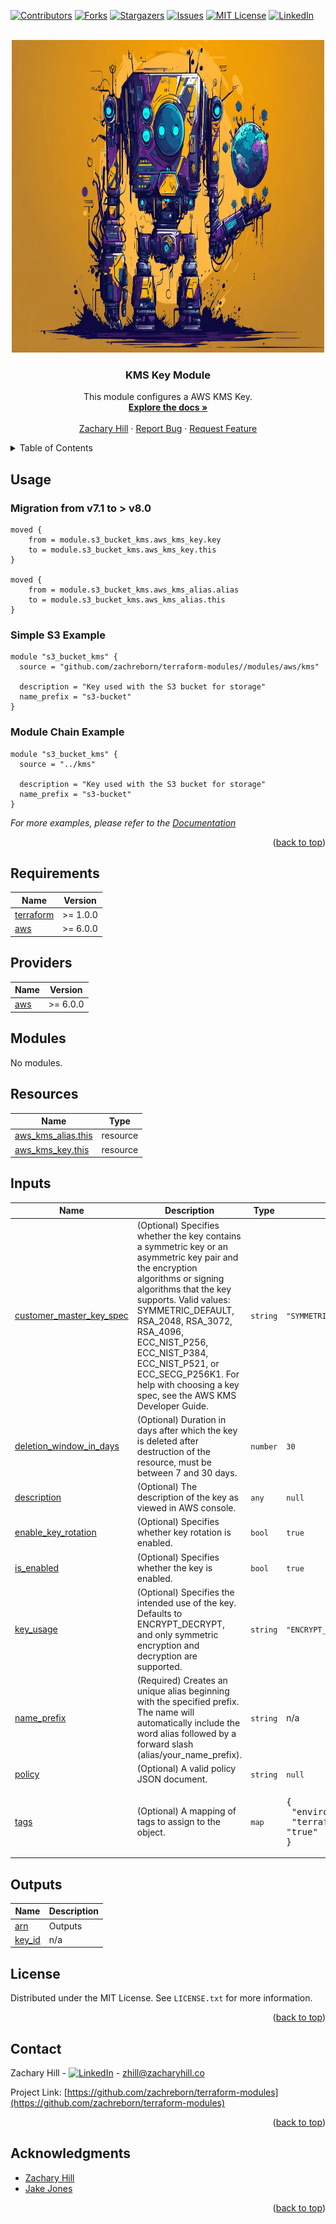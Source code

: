 <!-- Blank module readme template: Do a search and replace with your text editor for the following: `module_name`, `module_description` -->
<!-- Improved compatibility of back to top link: See: https://github.com/othneildrew/Best-README-Template/pull/73 -->

<a name="readme-top"></a>

<!-- PROJECT SHIELDS -->
<!--
*** I'm using markdown "reference style" links for readability.
*** Reference links are enclosed in brackets [ ] instead of parentheses ( ).
*** See the bottom of this document for the declaration of the reference variables
*** for contributors-url, forks-url, etc. This is an optional, concise syntax you may use.
*** https://www.markdownguide.org/basic-syntax/#reference-style-links
-->

[![Contributors][contributors-shield]][contributors-url]
[![Forks][forks-shield]][forks-url]
[![Stargazers][stars-shield]][stars-url]
[![Issues][issues-shield]][issues-url]
[![MIT License][license-shield]][license-url]
[![LinkedIn][linkedin-shield]][linkedin-url]

<!-- PROJECT LOGO -->
<br />
<div align="center">
  <a href="https://github.com/zachreborn/terraform-modules">
    <img src="/images/terraform_modules_logo.webp" alt="Logo" width="500" height="500">
  </a>

<h3 align="center">KMS Key Module</h3>
  <p align="center">
    This module configures a AWS KMS Key.
    <br />
    <a href="https://github.com/zachreborn/terraform-modules"><strong>Explore the docs »</strong></a>
    <br />
    <br />
    <a href="https://zacharyhill.co">Zachary Hill</a>
    ·
    <a href="https://github.com/zachreborn/terraform-modules/issues">Report Bug</a>
    ·
    <a href="https://github.com/zachreborn/terraform-modules/issues">Request Feature</a>
  </p>
</div>

<!-- TABLE OF CONTENTS -->
<details>
  <summary>Table of Contents</summary>
  <ol>
    <li><a href="#usage">Usage</a></li>
    <li><a href="#requirements">Requirements</a></li>
    <li><a href="#providers">Providers</a></li>
    <li><a href="#modules">Modules</a></li>
    <li><a href="#Resources">Resources</a></li>
    <li><a href="#inputs">Inputs</a></li>
    <li><a href="#outputs">Outputs</a></li>
    <li><a href="#license">License</a></li>
    <li><a href="#contact">Contact</a></li>
    <li><a href="#acknowledgments">Acknowledgments</a></li>
  </ol>
</details>

<!-- USAGE EXAMPLES -->

## Usage

### Migration from v7.1 to > v8.0

```
moved {
    from = module.s3_bucket_kms.aws_kms_key.key
    to = module.s3_bucket_kms.aws_kms_key.this
}

moved {
    from = module.s3_bucket_kms.aws_kms_alias.alias
    to = module.s3_bucket_kms.aws_kms_alias.this
}
```

### Simple S3 Example

```
module "s3_bucket_kms" {
  source = "github.com/zachreborn/terraform-modules//modules/aws/kms"

  description = "Key used with the S3 bucket for storage"
  name_prefix = "s3-bucket"
}
```

### Module Chain Example

```
module "s3_bucket_kms" {
  source = "../kms"

  description = "Key used with the S3 bucket for storage"
  name_prefix = "s3-bucket"
}
```

_For more examples, please refer to the [Documentation](https://github.com/zachreborn/terraform-modules)_

<p align="right">(<a href="#readme-top">back to top</a>)</p>

<!-- terraform-docs output will be input automatically below-->
<!-- terraform-docs markdown table --output-file README.md --output-mode inject .-->
<!-- BEGIN_TF_DOCS -->

## Requirements

| Name                                                                     | Version  |
| ------------------------------------------------------------------------ | -------- |
| <a name="requirement_terraform"></a> [terraform](#requirement_terraform) | >= 1.0.0 |
| <a name="requirement_aws"></a> [aws](#requirement_aws)                   | >= 6.0.0 |

## Providers

| Name                                             | Version  |
| ------------------------------------------------ | -------- |
| <a name="provider_aws"></a> [aws](#provider_aws) | >= 6.0.0 |

## Modules

No modules.

## Resources

| Name                                                                                                        | Type     |
| ----------------------------------------------------------------------------------------------------------- | -------- |
| [aws_kms_alias.this](https://registry.terraform.io/providers/hashicorp/aws/latest/docs/resources/kms_alias) | resource |
| [aws_kms_key.this](https://registry.terraform.io/providers/hashicorp/aws/latest/docs/resources/kms_key)     | resource |

## Inputs

| Name                                                                                                      | Description                                                                                                                                                                                                                                                                                                                                                            | Type     | Default                                                                 | Required |
| --------------------------------------------------------------------------------------------------------- | ---------------------------------------------------------------------------------------------------------------------------------------------------------------------------------------------------------------------------------------------------------------------------------------------------------------------------------------------------------------------- | -------- | ----------------------------------------------------------------------- | :------: |
| <a name="input_customer_master_key_spec"></a> [customer_master_key_spec](#input_customer_master_key_spec) | (Optional) Specifies whether the key contains a symmetric key or an asymmetric key pair and the encryption algorithms or signing algorithms that the key supports. Valid values: SYMMETRIC_DEFAULT, RSA_2048, RSA_3072, RSA_4096, ECC_NIST_P256, ECC_NIST_P384, ECC_NIST_P521, or ECC_SECG_P256K1. For help with choosing a key spec, see the AWS KMS Developer Guide. | `string` | `"SYMMETRIC_DEFAULT"`                                                   |    no    |
| <a name="input_deletion_window_in_days"></a> [deletion_window_in_days](#input_deletion_window_in_days)    | (Optional) Duration in days after which the key is deleted after destruction of the resource, must be between 7 and 30 days.                                                                                                                                                                                                                                           | `number` | `30`                                                                    |    no    |
| <a name="input_description"></a> [description](#input_description)                                        | (Optional) The description of the key as viewed in AWS console.                                                                                                                                                                                                                                                                                                        | `any`    | `null`                                                                  |    no    |
| <a name="input_enable_key_rotation"></a> [enable_key_rotation](#input_enable_key_rotation)                | (Optional) Specifies whether key rotation is enabled.                                                                                                                                                                                                                                                                                                                  | `bool`   | `true`                                                                  |    no    |
| <a name="input_is_enabled"></a> [is_enabled](#input_is_enabled)                                           | (Optional) Specifies whether the key is enabled.                                                                                                                                                                                                                                                                                                                       | `bool`   | `true`                                                                  |    no    |
| <a name="input_key_usage"></a> [key_usage](#input_key_usage)                                              | (Optional) Specifies the intended use of the key. Defaults to ENCRYPT_DECRYPT, and only symmetric encryption and decryption are supported.                                                                                                                                                                                                                             | `string` | `"ENCRYPT_DECRYPT"`                                                     |    no    |
| <a name="input_name_prefix"></a> [name_prefix](#input_name_prefix)                                        | (Required) Creates an unique alias beginning with the specified prefix. The name will automatically include the word alias followed by a forward slash (alias/your_name_prefix).                                                                                                                                                                                       | `string` | n/a                                                                     |   yes    |
| <a name="input_policy"></a> [policy](#input_policy)                                                       | (Optional) A valid policy JSON document.                                                                                                                                                                                                                                                                                                                               | `string` | `null`                                                                  |    no    |
| <a name="input_tags"></a> [tags](#input_tags)                                                             | (Optional) A mapping of tags to assign to the object.                                                                                                                                                                                                                                                                                                                  | `map`    | <pre>{<br/> "environment": "prod",<br/> "terraform": "true"<br/>}</pre> |    no    |

## Outputs

| Name                                                  | Description |
| ----------------------------------------------------- | ----------- |
| <a name="output_arn"></a> [arn](#output_arn)          | Outputs     |
| <a name="output_key_id"></a> [key_id](#output_key_id) | n/a         |

<!-- END_TF_DOCS -->

<!-- LICENSE -->

## License

Distributed under the MIT License. See `LICENSE.txt` for more information.

<p align="right">(<a href="#readme-top">back to top</a>)</p>

<!-- CONTACT -->

## Contact

Zachary Hill - [![LinkedIn][linkedin-shield]][linkedin-url] - zhill@zacharyhill.co

Project Link: [https://github.com/zachreborn/terraform-modules](https://github.com/zachreborn/terraform-modules)

<p align="right">(<a href="#readme-top">back to top</a>)</p>

<!-- ACKNOWLEDGMENTS -->

## Acknowledgments

- [Zachary Hill](https://zacharyhill.co)
- [Jake Jones](https://github.com/jakeasarus)

<p align="right">(<a href="#readme-top">back to top</a>)</p>

<!-- MARKDOWN LINKS & IMAGES -->
<!-- https://www.markdownguide.org/basic-syntax/#reference-style-links -->

[contributors-shield]: https://img.shields.io/github/contributors/zachreborn/terraform-modules.svg?style=for-the-badge
[contributors-url]: https://github.com/zachreborn/terraform-modules/graphs/contributors
[forks-shield]: https://img.shields.io/github/forks/zachreborn/terraform-modules.svg?style=for-the-badge
[forks-url]: https://github.com/zachreborn/terraform-modules/network/members
[stars-shield]: https://img.shields.io/github/stars/zachreborn/terraform-modules.svg?style=for-the-badge
[stars-url]: https://github.com/zachreborn/terraform-modules/stargazers
[issues-shield]: https://img.shields.io/github/issues/zachreborn/terraform-modules.svg?style=for-the-badge
[issues-url]: https://github.com/zachreborn/terraform-modules/issues
[license-shield]: https://img.shields.io/github/license/zachreborn/terraform-modules.svg?style=for-the-badge
[license-url]: https://github.com/zachreborn/terraform-modules/blob/master/LICENSE.txt
[linkedin-shield]: https://img.shields.io/badge/-LinkedIn-black.svg?style=for-the-badge&logo=linkedin&colorB=555
[linkedin-url]: https://www.linkedin.com/in/zachary-hill-5524257a/
[product-screenshot]: /images/screenshot.webp
[Terraform.io]: https://img.shields.io/badge/Terraform-7B42BC?style=for-the-badge&logo=terraform
[Terraform-url]: https://terraform.io
